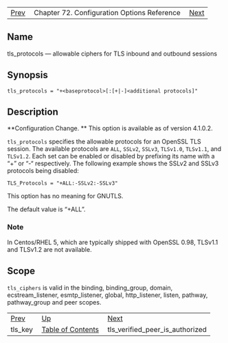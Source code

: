 |     |     |     |
| --- | --- | --- |
| [Prev](config.tls_key)  | Chapter 72. Configuration Options Reference |  [Next](config.tls_verified_peer_is_authorized) |

<a name="config.tls_protocols"></a>
## Name

tls_protocols — allowable ciphers for TLS inbound and outbound sessions

## Synopsis

`tls_protocols = "+<baseprotocol>[:[+|-]<additional protocols]"`

<a name="idp27085488"></a>
## Description

**Configuration Change. ** This option is available as of version 4.1.0.2\.

`tls_protocols` specifies the allowable protocols for an OpenSSL TLS session. The available protocols are `ALL`, `SSLv2`, `SSLv3`, `TLSv1.0`, `TLSv1.1`, and `TLSv1.2`. Each set can be enabled or disabled by prefixing its name with a “+” or “-“ respectively. The following example shows the SSLv2 and SSLv3 protocols being disabled:

`TLS_Protocols = "+ALL:-SSLv2:-SSLv3"`

This option has no meaning for GNUTLS.

The default value is “+ALL”.

### Note

In Centos/RHEL 5, which are typically shipped with OpenSSL 0.98, TLSv1.1 and TLSv1.2 are not available.

<a name="idp27094784"></a>
## Scope

`tls_ciphers` is valid in the binding, binding_group, domain, ecstream_listener, esmtp_listener, global, http_listener, listen, pathway, pathway_group and peer scopes.

|     |     |     |
| --- | --- | --- |
| [Prev](config.tls_key)  | [Up](config.options.ref) |  [Next](config.tls_verified_peer_is_authorized) |
| tls_key  | [Table of Contents](index) |  tls_verified_peer_is_authorized |


